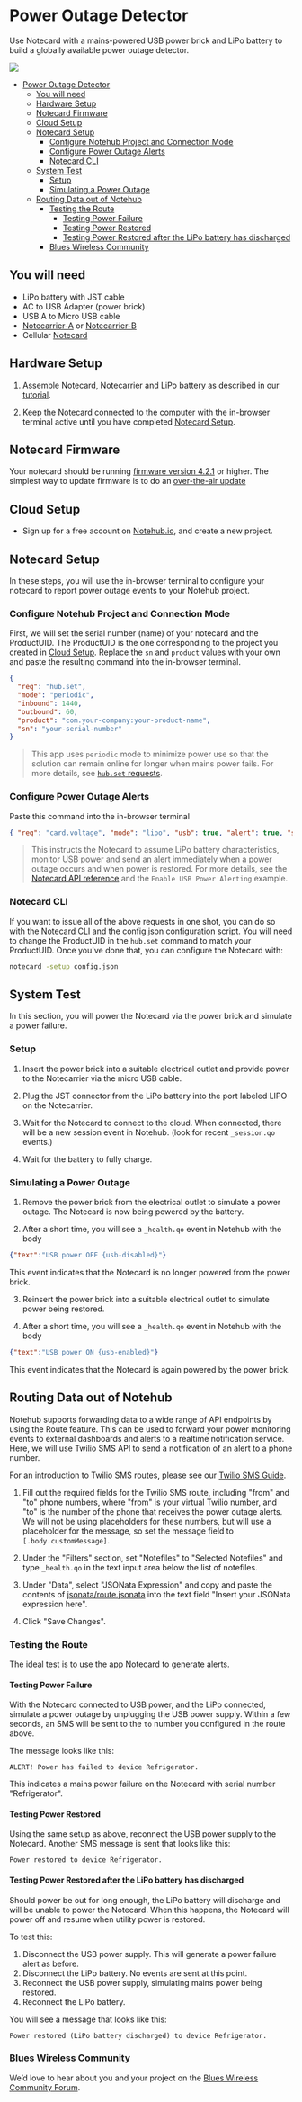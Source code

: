 # Power Outage Detector

Use Notecard with a mains-powered USB power brick and LiPo battery to build a globally available power outage detector.

![](images/SMS_alert.png)

- [Power Outage Detector](#power-outage-detector)
  - [You will need](#you-will-need)
  - [Hardware Setup](#hardware-setup)
  - [Notecard Firmware](#notecard-firmware)
  - [Cloud Setup](#cloud-setup)
  - [Notecard Setup](#notecard-setup)
    - [Configure Notehub Project and Connection Mode](#configure-notehub-project-and-connection-mode)
    - [Configure Power Outage Alerts](#configure-power-outage-alerts)
    - [Notecard CLI](#notecard-cli)
  - [System Test](#system-test)
    - [Setup](#setup)
    - [Simulating a Power Outage](#simulating-a-power-outage)
  - [Routing Data out of Notehub](#routing-data-out-of-notehub)
    - [Testing the Route](#testing-the-route)
      - [Testing Power Failure](#testing-power-failure)
      - [Testing Power Restored](#testing-power-restored)
      - [Testing Power Restored after the LiPo battery has discharged](#testing-power-restored-after-the-lipo-battery-has-discharged)
    - [Blues Wireless Community](#blues-wireless-community)

## You will need

* LiPo battery with JST cable
* AC to USB Adapter (power brick)
* USB A to Micro USB cable
* [Notecarrier-A](https://shop.blues.io/collections/notecarrier/products/carr-al) or [Notecarrier-B](https://shop.blues.io/collections/notecarrier/products/carr-b)
* Cellular [Notecard](https://blues.io/products/notecard/)


## Hardware Setup

1. Assemble Notecard, Notecarrier and LiPo battery as described in our [tutorial](https://dev.blues.io/quickstart/notecard-quickstart/notecard-and-notecarrier-b/).

2. Keep the Notecard connected to the computer with the in-browser terminal active until you have completed [Notecard Setup](#notecard-setup).

## Notecard Firmware

Your notecard should be running [firmware version 4.2.1](https://dev.blues.io/notecard/notecard-firmware-updates/#lts-v4-2-1-march-3-2023) or higher. The simplest way to update firmware is to do an [over-the-air update](https://dev.blues.io/notecard/notecard-firmware-updates/#ota-dfu-with-notehub)

## Cloud Setup

- Sign up for a free account on [Notehub.io](https://notehub.io), and create a new project.

## Notecard Setup

In these steps, you will use the in-browser terminal to configure your notecard to report power outage events to your Notehub project.

### Configure Notehub Project and Connection Mode

First, we will set the serial number (name) of your notecard and the ProductUID. The ProductUID is the one corresponding to the project you created in [Cloud Setup](#cloud-setup). Replace the `sn` and `product` values with your own and paste the resulting command into the in-browser terminal.

```json
{
  "req": "hub.set",
  "mode": "periodic",
  "inbound": 1440,
  "outbound": 60,
  "product": "com.your-company:your-product-name",
  "sn": "your-serial-number"
}
```

> This app uses `periodic` mode to minimize power use so that the solution can remain online for longer when mains power fails. For more details, see [`hub.set` requests](https://dev.blues.io/notecard/notecard-walkthrough/essential-requests/#notehub-configuration).

### Configure Power Outage Alerts

Paste this command into the in-browser terminal

```json
{ "req": "card.voltage", "mode": "lipo", "usb": true, "alert": true, "sync": true }
```

> This instructs the Notecard to assume LiPo battery characteristics, monitor USB power and send an alert immediately when a power outage occurs and when power is restored. For more details, see the [Notecard API reference](https://dev.blues.io/reference/notecard-api/card-requests/#card-voltage) and the `Enable USB Power Alerting` example.

### Notecard CLI

If you want to issue all of the above requests in one shot, you can do so with the [Notecard CLI](https://dev.blues.io/tools-and-sdks/notecard-cli/) and the config.json configuration script. You will need to change the ProductUID in the `hub.set` command to match your ProductUID. Once you've done that, you can configure the Notecard with:

```sh
notecard -setup config.json
```

## System Test

In this section, you will power the Notecard via the power brick and simulate a power failure.

### Setup

1. Insert the power brick into a suitable electrical outlet and provide power to the Notecarrier via the micro USB cable.

1. Plug the JST connector from the LiPo battery into the port labeled LIPO on the Notecarrier.

1. Wait for the Notecard to connect to the cloud.  When connected, there will be a new session event in Notehub. (look for recent `_session.qo` events.)

1. Wait for the battery to fully charge.

### Simulating a Power Outage

1. Remove the power brick from the electrical outlet to simulate a power outage. The Notecard is now being powered by the battery.

2. After a short time, you will see a  `_health.qo` event in Notehub with the body

```json
{"text":"USB power OFF {usb-disabled}"}
```

This event indicates that the Notecard is no longer powered from the power brick.

3. Reinsert the power brick into a suitable electrical outlet to simulate power being restored.

4. After a short time, you will see a  `_health.qo` event in Notehub with the body

```json
{"text":"USB power ON {usb-enabled}"}
```

This event indicates that the Notecard is again powered by the power brick.

## Routing Data out of Notehub

Notehub supports forwarding data to a wide range of API endpoints by using the Route feature. This can be used to forward your power monitoring events to external dashboards and alerts to a realtime notification service.  Here, we will use Twilio SMS API to send a notification of an alert to a phone number.

For an introduction to Twilio SMS routes, please see our [Twilio SMS Guide](https://dev.blues.io/guides-and-tutorials/twilio-sms-guide/).

1. Fill out the required fields for the Twilio SMS route, including "from" and "to" phone numbers, where "from" is your virtual Twilio number, and "to" is the number of the phone that receives the power outage alerts. We will not be using placeholders for these numbers, but will use a placeholder for the message, so set the message field to `[.body.customMessage]`.

2. Under the "Filters" section, set "Notefiles" to "Selected Notefiles" and type `_health.qo` in the text input area below the list of notefiles. 

3. Under "Data", select "JSONata Expression" and copy and paste the contents of [jsonata/route.jsonata](jsonata/route.jsonata) into the text field "Insert your JSONata expression here".

4. Click "Save Changes".

### Testing the Route

The ideal test is to use the app Notecard to generate alerts.

#### Testing Power Failure

With the Notecard connected to USB power, and the LiPo connected, simulate a power outage by unplugging the USB power supply. Within a few seconds, an SMS will be sent to the `to` number you configured in the route above.

The message looks like this:

```
ALERT! Power has failed to device Refrigerator.
```

This indicates a mains power failure on the Notecard with serial number "Refrigerator".

#### Testing Power Restored

Using the same setup as above, reconnect the USB power supply to the Notecard. Another SMS message is sent that looks like this:

```
Power restored to device Refrigerator.
```

#### Testing Power Restored after the LiPo battery has discharged

Should power be out for long enough, the LiPo battery will discharge and will be unable to power the Notecard. When this happens, the Notecard will power off and resume when utility power is restored.

To test this:

1. Disconnect the USB power supply. This will generate a power failure alert as before.
2. Disconnect the LiPo battery.  No events are sent at this point.
3. Reconnect the USB power supply, simulating mains power being restored.
4. Reconnect the LiPo battery.

You will see a message that looks like this:

```
Power restored (LiPo battery discharged) to device Refrigerator.
```

### Blues Wireless Community

We’d love to hear about you and your project on the [Blues Wireless Community Forum].

[blues wireless community forum]: https://discuss.blues.io/
